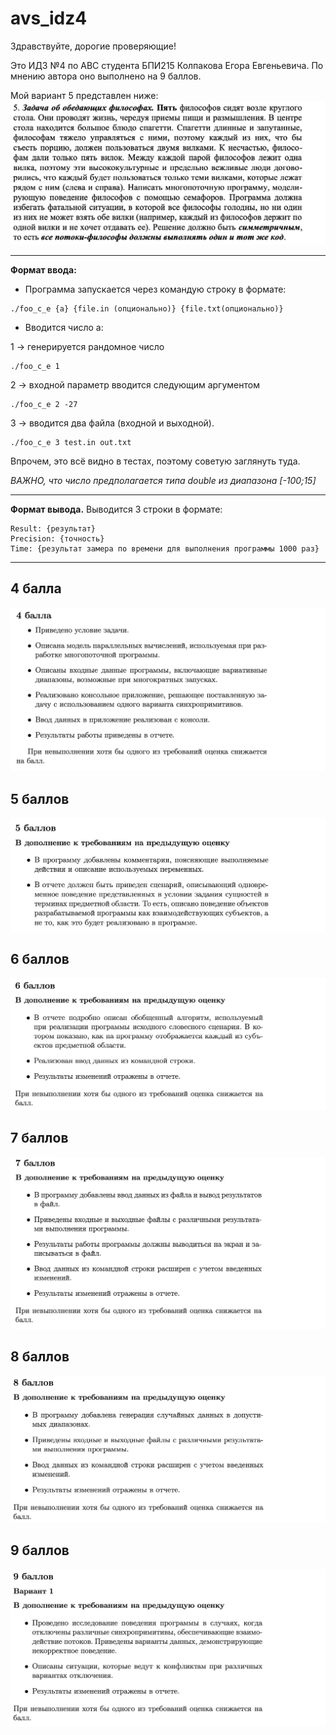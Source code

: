 # avs_idz4
Здравствуйте, дорогие проверяющие! 

Это ИДЗ №4 по АВС студента БПИ215 Колпакова Егора Евгеньевича. По мнению автора оно выполнено на 9 баллов.

Мой вариант 5 представлен ниже:
![v6](https://github.com/kolpakovee/avs_idz4/blob/main/task.png)

---
**Формат ввода:**
- Программа запускается через командую строку в формате:

```
./foo_c_e {a} {file.in (опционально)} {file.txt(опционально)}
```
- Вводится число a: 

1 -> генерируется рандомное число
```
./foo_c_e 1
```
2 -> входной параметр вводится следующим аргументом
```
./foo_c_e 2 -27
```
3 -> вводится два файла (входной и выходной). 
```
./foo_c_e 3 test.in out.txt
```
Впрочем, это всё видно в тестах, поэтому советую заглянуть туда.

*ВАЖНО, что число предполагается типа double из диапазона [-100;15]*

---
**Формат вывода.**
Выводится 3 строки в формате:
```
Result: {результат}
Precision: {точность}
Time: {результат замера по времени для выполнения программы 1000 раз}
```
---
## 4 балла
![v6](https://github.com/kolpakovee/avs_idz4/blob/main/4.png)
## 5 баллов
![v6](https://github.com/kolpakovee/avs_idz4/blob/main/5.png)
## 6 баллов
![v6](https://github.com/kolpakovee/avs_idz4/blob/main/6.png)
## 7 баллов
![v6](https://github.com/kolpakovee/avs_idz4/blob/main/7.png)
## 8 баллов
![v6](https://github.com/kolpakovee/avs_idz4/blob/main/8.png)
## 9 баллов
![v6](https://github.com/kolpakovee/avs_idz4/blob/main/9.png)
